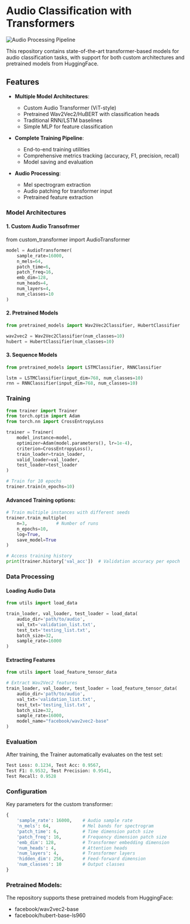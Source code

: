 # Audio Classification with Transformers

![Audio Processing Pipeline](https://via.placeholder.com/800x300?text=Audio+Classification+Pipeline)

This repository contains state-of-the-art transformer-based models for audio classification tasks, with support for both custom architectures and pretrained models from HuggingFace.

##  Features

- **Multiple Model Architectures**:
  - Custom Audio Transformer (ViT-style)
  - Pretrained Wav2Vec2/HuBERT with classification heads
  - Traditional RNN/LSTM baselines
  - Simple MLP for feature classification

- **Complete Training Pipeline**:
  - End-to-end training utilities
  - Comprehensive metrics tracking (accuracy, F1, precision, recall)
  - Model saving and evaluation

- **Audio Processing**:
  - Mel spectrogram extraction
  - Audio patching for transformer input
  - Pretrained feature extraction

### Model Architectures
#### 1. Custom Audio Transofrmer
from custom_transformer import AudioTransformer

```python
model = AudioTransformer(
    sample_rate=16000,
    n_mels=64,
    patch_time=6,
    patch_freq=16,
    emb_dim=128,
    num_heads=4,
    num_layers=4,
    num_classes=10
)
```
#### 2. Pretrained Models
```python
from pretrained_models import Wav2Vec2Classifier, HubertClassifier

wav2vec2 = Wav2Vec2Classifier(num_classes=10)
hubert = HubertClassifier(num_classes=10)
```

#### 3. Sequence Models
```python
from pretrained_models import LSTMClassifier, RNNClassifier

lstm = LSTMClassifier(input_dim=768, num_classes=10)
rnn = RNNClassifier(input_dim=768, num_classes=10)
```

### Training
```python
from trainer import Trainer
from torch.optim import Adam
from torch.nn import CrossEntropyLoss

trainer = Trainer(
    model_instance=model,
    optimizer=Adam(model.parameters(), lr=1e-4),
    criterion=CrossEntropyLoss(),
    train_loader=train_loader,
    valid_loader=val_loader,
    test_loader=test_loader
)

# Train for 10 epochs
trainer.train(n_epochs=10)
```
#### Advanced Training options:
```python
# Train multiple instances with different seeds
trainer.train_multiple(
    n=3,           # Number of runs
    n_epochs=10,
    log=True,
    save_model=True
)

# Access training history
print(trainer.history['val_acc'])  # Validation accuracy per epoch
```
### Data Processing
#### Loading Audio Data
```python
from utils import load_data

train_loader, val_loader, test_loader = load_data(
    audio_dir='path/to/audio',
    val_txt='validation_list.txt',
    test_txt='testing_list.txt',
    batch_size=32,
    sample_rate=16000
)
```
#### Extracting Features
```python
from utils import load_feature_tensor_data

# Extract Wav2Vec2 features
train_loader, val_loader, test_loader = load_feature_tensor_data(
    audio_dir='path/to/audio',
    val_txt='validation_list.txt',
    test_txt='testing_list.txt',
    batch_size=32,
    sample_rate=16000,
    model_name="facebook/wav2vec2-base"
)
```

### Evaluation
After training, the Trainer automatically evaluates on the test set:

```python
Test Loss: 0.1234, Test Acc: 0.9567, 
Test F1: 0.9532, Test Precision: 0.9541, 
Test Recall: 0.9528
```

### Configuration
Key parameters for the custom transformer:

```python
{
    'sample_rate': 16000,    # Audio sample rate
    'n_mels': 64,            # Mel bands for spectrogram
    'patch_time': 6,         # Time dimension patch size
    'patch_freq': 16,        # Frequency dimension patch size
    'emb_dim': 128,          # Transformer embedding dimension
    'num_heads': 4,          # Attention heads
    'num_layers': 4,         # Transformer layers
    'hidden_dim': 256,       # Feed-forward dimension
    'num_classes': 10        # Output classes
}
```
### Pretrained Models:
The repository supports these pretrained models from HuggingFace:

- facebook/wav2vec2-base
- facebook/hubert-base-ls960
